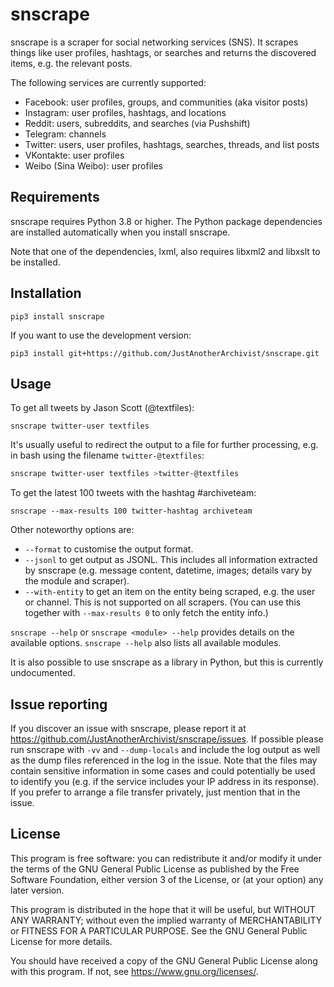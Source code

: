 # snscrape
snscrape is a scraper for social networking services (SNS). It scrapes things like user profiles, hashtags, or searches and returns the discovered items, e.g. the relevant posts.

The following services are currently supported:

* Facebook: user profiles, groups, and communities (aka visitor posts)
* Instagram: user profiles, hashtags, and locations
* Reddit: users, subreddits, and searches (via Pushshift)
* Telegram: channels
* Twitter: users, user profiles, hashtags, searches, threads, and list posts
* VKontakte: user profiles
* Weibo (Sina Weibo): user profiles

## Requirements
snscrape requires Python 3.8 or higher. The Python package dependencies are installed automatically when you install snscrape.

Note that one of the dependencies, lxml, also requires libxml2 and libxslt to be installed.

## Installation
    pip3 install snscrape

If you want to use the development version:

    pip3 install git+https://github.com/JustAnotherArchivist/snscrape.git

## Usage
To get all tweets by Jason Scott (@textfiles):

    snscrape twitter-user textfiles

It's usually useful to redirect the output to a file for further processing, e.g. in bash using the filename `twitter-@textfiles`:

```bash
snscrape twitter-user textfiles >twitter-@textfiles
```

To get the latest 100 tweets with the hashtag #archiveteam:

    snscrape --max-results 100 twitter-hashtag archiveteam

Other noteworthy options are:

* `--format` to customise the output format.
* `--jsonl` to get output as JSONL. This includes all information extracted by snscrape (e.g. message content, datetime, images; details vary by the module and scraper).
* `--with-entity` to get an item on the entity being scraped, e.g. the user or channel. This is not supported on all scrapers. (You can use this together with `--max-results 0` to only fetch the entity info.)

`snscrape --help` or `snscrape <module> --help` provides details on the available options. `snscrape --help` also lists all available modules.

It is also possible to use snscrape as a library in Python, but this is currently undocumented.

## Issue reporting
If you discover an issue with snscrape, please report it at <https://github.com/JustAnotherArchivist/snscrape/issues>. If possible please run snscrape with `-vv` and `--dump-locals` and include the log output as well as the dump files referenced in the log in the issue. Note that the files may contain sensitive information in some cases and could potentially be used to identify you (e.g. if the service includes your IP address in its response). If you prefer to arrange a file transfer privately, just mention that in the issue.

## License
This program is free software: you can redistribute it and/or modify it under the terms of the GNU General Public License as published by the Free Software Foundation, either version 3 of the License, or (at your option) any later version.

This program is distributed in the hope that it will be useful, but WITHOUT ANY WARRANTY; without even the implied warranty of MERCHANTABILITY or FITNESS FOR A PARTICULAR PURPOSE.  See the GNU General Public License for more details.

You should have received a copy of the GNU General Public License along with this program.  If not, see <https://www.gnu.org/licenses/>.
